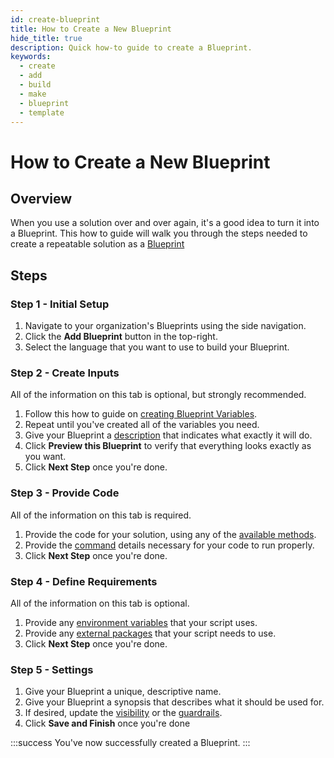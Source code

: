 ```yaml
---
id: create-blueprint
title: How to Create a New Blueprint
hide_title: true
description: Quick how-to guide to create a Blueprint.
keywords:
  - create
  - add
  - build
  - make
  - blueprint
  - template
---
```


# How to Create a New Blueprint

## Overview

When you use a solution over and over again, it's a good idea to turn it into a Blueprint. This how to guide will walk you through the steps needed to create a repeatable solution as a [Blueprint](../../reference/blueprints)

## Steps

### Step 1 - Initial Setup

1. Navigate to your organization's Blueprints using the side navigation.
2. Click the **Add Blueprint** button in the top-right.
3. Select the language that you want to use to build your Blueprint.

### Step 2 - Create Inputs

All of the information on this tab is optional, but strongly recommended.

1. Follow this how to guide on [creating Blueprint Variables](create-blueprint-variables.md).
2. Repeat until you've created all of the variables you need.
3. Give your Blueprint a [description](../../reference/inputs/blueprint-description.md) that indicates what exactly it will do.
4. Click **Preview this Blueprint** to verify that everything looks exactly as you want.
5. Click **Next Step** once you're done.

### Step 3 - Provide Code

All of the information on this tab is required.

1. Provide the code for your solution, using any of the [available methods](../../reference/code/README.md).
2. Provide the [command](../../reference/code/command.md) details necessary for your code to run properly.
3. Click **Next Step** once you're done.

### Step 4 - Define Requirements

All of the information on this tab is optional.

1. Provide any [environment variables](../access-environment-variables.md) that your script uses.
2. Provide any [external packages](../../reference/requirements/external-package-dependencies.md) that your script needs to use.
3. Click **Next Step** once you're done.

### Step 5 - Settings

1. Give your Blueprint a unique, descriptive name.
2. Give your Blueprint a synopsis that describes what it should be used for.
3. If desired, update the [visibility](../../reference/other-functions/visibility.md) or the [guardrails](../../reference/settings/guardrails.md).
4. Click **Save and Finish** once you're done

:::success
You've now successfully created a Blueprint.
:::
